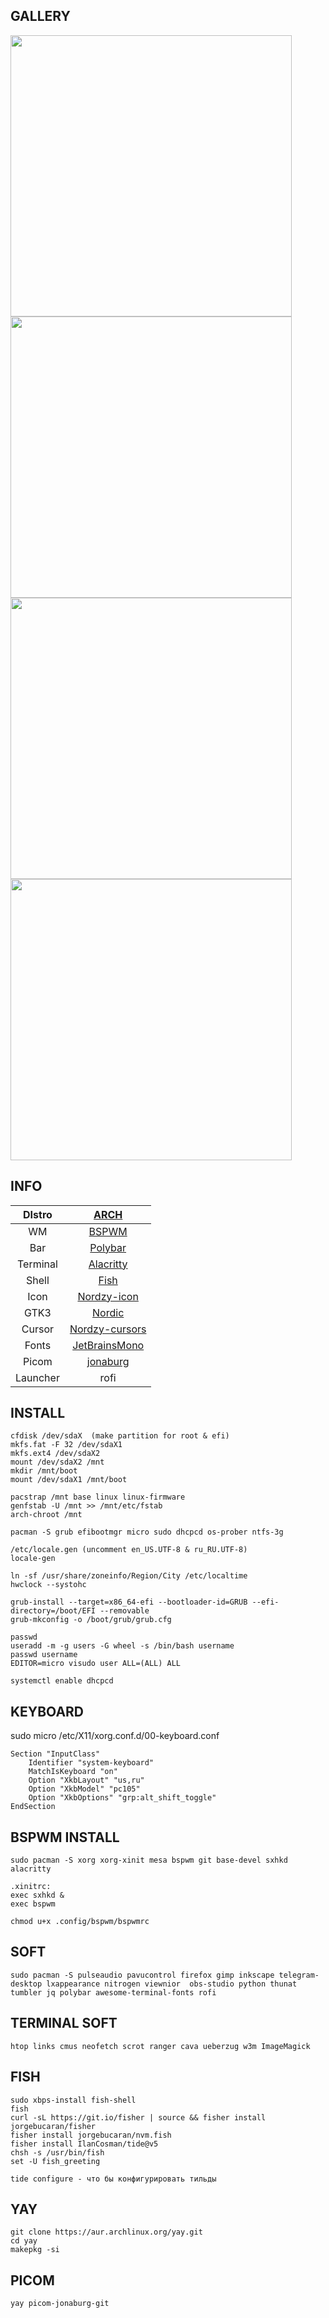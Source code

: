## GALLERY
<img src="https://notabug.org/owl410/owl_dotfiles/raw/master/bspwm/my_bspwm/.img/2022-12-12-151307_1920x1080_scro1t.png" width="450" align="center">
<img src="https://notabug.org/owl410/owl_dotfiles/raw/master/bspwm/my_bspwm/.img/2022-12-12-153156_1920x1080_scro1t.png" width="450" align="center">
<img src="https://notabug.org/owl410/owl_dotfiles/raw/master/bspwm/my_bspwm/.img/2022-12-12-161038_1920x1080_scro1t.png" width="450" align="center">
<img src="https://notabug.org/owl410/owl_dotfiles/raw/master/bspwm/my_bspwm/.img/2022-12-12-160947_1920x1080_scro1t.png" width="450" align="center">
  
## INFO
|DIstro|[ARCH](https://archlinux.org/)|
|:---:|:---:|
|WM|[BSPWM](https://github.com/baskerville/bspwm)|
|Bar|[Polybar](https://github.com/polybar/polybar)|
|Terminal|[Alacritty](https://github.com/alacritty/alacritty)|
|Shell|[Fish](https://fishshell.com/)|
|Icon|[Nordzy-icon](https://github.com/alvatip/Nordzy-icon)|
|GTK3|[Nordic](https://github.com/EliverLara/Nordic)|
|Cursor|[Nordzy-cursors](https://github.com/alvatip/Nordzy-cursors)|
|Fonts|[JetBrainsMono](https://www.jetbrains.com/lp/mono/)|
|Picom|[jonaburg](https://github.com/jonaburg/picom)|
|Launcher|rofi|
  
## INSTALL
```
cfdisk /dev/sdaX  (make partition for root & efi)
mkfs.fat -F 32 /dev/sdaX1  
mkfs.ext4 /dev/sdaX2  
mount /dev/sdaX2 /mnt  
mkdir /mnt/boot
mount /dev/sdaX1 /mnt/boot  
  
pacstrap /mnt base linux linux-firmware  
genfstab -U /mnt >> /mnt/etc/fstab  
arch-chroot /mnt  
  
pacman -S grub efibootmgr micro sudo dhcpcd os-prober ntfs-3g  

/etc/locale.gen (uncomment en_US.UTF-8 & ru_RU.UTF-8)  
locale-gen  
  
ln -sf /usr/share/zoneinfo/Region/City /etc/localtime  
hwclock --systohc 

grub-install --target=x86_64-efi --bootloader-id=GRUB --efi-directory=/boot/EFI --removable  
grub-mkconfig -o /boot/grub/grub.cfg  

passwd  
useradd -m -g users -G wheel -s /bin/bash username  
passwd username  
EDITOR=micro visudo user ALL=(ALL) ALL  
  
systemctl enable dhcpcd  
```  

## KEYBOARD  
sudo micro /etc/X11/xorg.conf.d/00-keyboard.conf  
```
Section "InputClass"  
    Identifier "system-keyboard"  
    MatchIsKeyboard "on"  
    Option "XkbLayout" "us,ru"  
    Option "XkbModel" "pc105"  
    Option "XkbOptions" "grp:alt_shift_toggle"  
EndSection  
```
  
## BSPWM INSTALL 
```
sudo pacman -S xorg xorg-xinit mesa bspwm git base-devel sxhkd alacritty  
  
.xinitrc:
exec sxhkd &
exec bspwm
    
chmod u+x .config/bspwm/bspwmrc
``` 

## SOFT 
```
sudo pacman -S pulseaudio pavucontrol firefox gimp inkscape telegram-desktop lxappearance nitrogen viewnior  obs-studio python thunat tumbler jq polybar awesome-terminal-fonts rofi    
``` 
  
## TERMINAL SOFT  
```
htop links cmus neofetch scrot ranger cava ueberzug w3m ImageMagick  
```  
  
## FISH  
```
sudo xbps-install fish-shell 
fish  
curl -sL https://git.io/fisher | source && fisher install jorgebucaran/fisher  
fisher install jorgebucaran/nvm.fish  
fisher install IlanCosman/tide@v5  
chsh -s /usr/bin/fish  
set -U fish_greeting  
  
tide configure - что бы конфигурировать тильды
```  
  
## YAY
```
git clone https://aur.archlinux.org/yay.git  
cd yay  
makepkg -si       
```  
  
## PICOM
```
yay picom-jonaburg-git  
```  